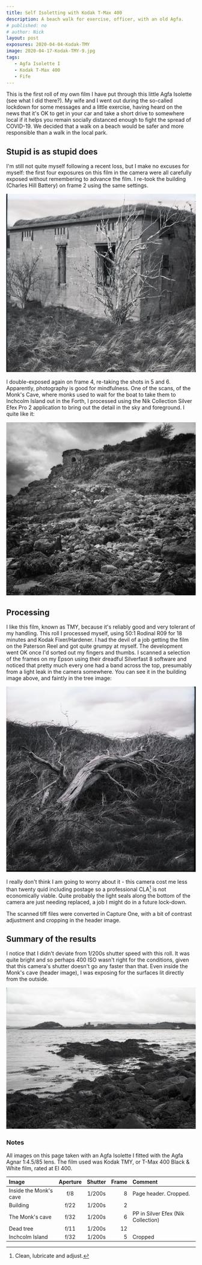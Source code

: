 ```yaml
---
title: Self Isoletting with Kodak T-Max 400
description: A beach walk for exercise, officer, with an old Agfa.
# published: no
# author: Nick
layout: post
exposures: 2020-04-04-Kodak-TMY
image: 2020-04-17-Kodak-TMY-9.jpg
tags:
   - Agfa Isolette I
   - Kodak T-Max 400
   - Fife
---
```

This is the first roll of my own film I have put through this little Agfa Isolette (see what I did there?). My wife and I went out during the so-called lockdown for some messages and a little exercise, having heard on the news that it's OK to get in your car and take a short drive to somewhere local if it helps you remain socially distanced enough to fight the spread of COVID-19. We decided that a walk on a beach would be safer and more responsible than a walk in the local park.

## Stupid is as stupid does
I'm still not quite myself following a recent loss, but I make no excuses for myself: the first four exposures on this film in the camera were all carefully exposed without remembering to advance the film. I re-took the building (Charles Hill Battery) on frame 2 using the same settings.

![](/img/2020-04-17-Kodak-TMY-2.jpg)

I double-exposed again on frame 4, re-taking the shots in 5 and 6. Apparently, photography is good for mindfulness. One of the scans, of the Monk's Cave, where monks used to wait for the boat to take them to Inchcolm Island out in the Forth, I processed using the Nik Collection Silver Efex Pro 2 application to bring out the detail in the sky and foreground. I quite like it:

![](/img/2020-04-17-Kodak-TMY-6.jpg)

## Processing
I like this film, known as TMY, because it's reliably good and very tolerant of my handling. This roll I processed myself, using 50:1 Rodinal R09 for 18 minutes and Kodak Fixer/Hardener. I had the devil of a job getting the film on the Paterson Reel and got quite grumpy at myself. The development went OK once I'd sorted out my fingers and thumbs. I scanned a selection of the frames on my Epson using their dreadful Silverfast 8 software and noticed that pretty much every one had a band across the top, presumably from a light leak in the camera somewhere. You can see it in the building image above, and faintly in the tree image:

![](/img/2020-04-17-Kodak-TMY-12.jpg)

I really don't think I am going to worry about it - this camera cost me less than twenty quid including postage so a professional CLA[^1] is not economically viable. Quite probably the light seals along the bottom of the camera are just needing replaced, a job I might do in a future lock-down.

The scanned tiff files were converted in Capture One, with a bit of contrast adjustment and cropping in the header image.

[^1]: Clean, lubricate and adjust.

## Summary of the results
I notice that I didn't deviate from 1/200s shutter speed with this roll. It was quite bright and so perhaps 400 ISO wasn't right for the conditions, given that this camera's shutter doesn't go any faster than that. Even inside the Monk's cave (header image), I was exposing for the surfaces lit directly from the outside.

![](/img/2020-04-17-Kodak-TMY-5.jpg)

### Notes

All images on this page taken with an Agfa Isolette I fitted with the Agfa Agnar 1:4.5/85 lens. The film used was Kodak TMY, or T-Max 400 Black & White film, rated at EI 400.

Image|Aperture|Shutter|Frame|Comment
:----|:------:|:----:|--:|:------
Inside the Monk's cave|f/8|1/200s|8|Page header. Cropped.
Building|f/22|1/200s|2
The Monk's cave|f/32|1/200s|6|PP in Silver Efex (Nik Collection)
Dead tree|f/11|1/200s|12
Inchcolm Island|f/32|1/200s|5|Cropped
